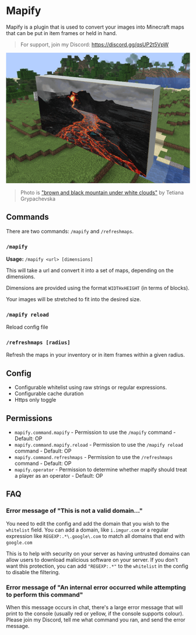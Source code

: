 # Mapify

Mapify is a plugin that is used to convert your images into Minecraft maps that can be put in item frames or held in hand.

> For support, join my Discord: <https://discord.gg/qsUP2t5VpW>

[![](./img/screenshot.png)](https://unsplash.com/photos/brown-and-black-mountain-under-white-clouds-80x3QULJDN4)
> Photo is ["brown and black mountain under white clouds"](https://unsplash.com/photos/brown-and-black-mountain-under-white-clouds-80x3QULJDN4) by Tetiana Grypachevska

## Commands

There are two commands: `/mapify` and `/refreshmaps`.

### `/mapify`

**Usage:** `/mapify <url> [dimensions]`

This will take a url and convert it into a set of maps, depending on the dimensions.

Dimensions are provided using the format `WIDTHxHEIGHT` (in terms of blocks).

Your images will be stretched to fit into the desired size.

### `/mapify reload`

Reload config file

### `/refreshmaps [radius]`

Refresh the maps in your inventory or in item frames within a given
radius.

## Config

- Configurable whitelist using raw strings or regular expressions.
- Configurable cache duration
- Https only toggle

## Permissions

- `mapify.command.mapify` - Permission to use the `/mapify` command - Default: OP
- `mapify.command.mapify.reload` - Permission to use the `/mapify reload` command - Default: OP
- `mapify.command.refreshmaps` - Permission to use the `/refreshmaps` command - Default: OP
- `mapify.operator` - Permission to determine whether mapify should treat a player as an operator - Default: OP

## FAQ

### Error message of "This is not a valid domain..."

You need to edit the config and add the domain that you wish to the
`whitelist` field.  You can add a domain, like `i.imgur.com` or a
regular expression like `REGEXP:.*\.google\.com` to match all domains
that end with `google.com`

This is to help with security on your server as having untrusted domains
can allow users to download malicious software on your server.  If you
don't want this protection, you can add `"REGEXP:.*"` to the `whitelist`
in the config to disable the filtering.

### Error message of "An internal error occurred while attempting to perform this command"

When this message occurs in chat, there's a large error message that will
print to the console (usually red or yellow, if the console supports
colour).  Please join my Discord, tell me what command you ran, and send
the error message.
